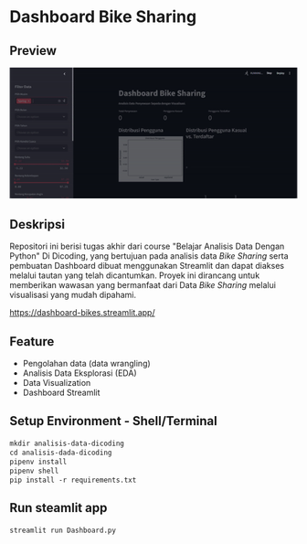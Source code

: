 # Dashboard Bike Sharing
## Preview
![Bike Sharing Dashboard Streamlit Preview](Dashboard.gif)

## Deskripsi
  Repositori ini berisi tugas akhir dari course "Belajar Analisis Data Dengan Python" Di Dicoding, yang bertujuan pada analisis data *Bike Sharing* serta pembuatan Dashboard dibuat menggunakan Streamlit dan dapat diakses melalui tautan yang telah dicantumkan.
  Proyek ini dirancang untuk memberikan wawasan yang bermanfaat dari Data *Bike Sharing* melalui visualisasi yang mudah dipahami.

https://dashboard-bikes.streamlit.app/

## Feature
  - Pengolahan data (data wrangling)
  - Analisis Data Eksplorasi (EDA)
  - Data Visualization
  - Dashboard Streamlit

## Setup Environment - Shell/Terminal
```
mkdir analisis-data-dicoding
cd analisis-dada-dicoding
pipenv install
pipenv shell
pip install -r requirements.txt
```
## Run steamlit app
```
streamlit run Dashboard.py
```
